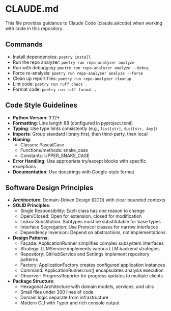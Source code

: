 # CLAUDE.md

This file provides guidance to Claude Code (claude.ai/code) when working with code in this repository.

## Commands
- Install dependencies: `poetry install`
- Run the repo analyzer: `poetry run repo-analyzer analyze`
- Run with debugging: `poetry run repo-analyzer analyze --debug`
- Force re-analysis: `poetry run repo-analyzer analyze --force`
- Clean up report files: `poetry run repo-analyzer cleanup`
- Lint code: `poetry run ruff check .`
- Format code: `poetry run ruff format .`

## Code Style Guidelines
- **Python Version**: 3.12+
- **Formatting**: Line length 88 (configured in pyproject.toml)
- **Typing**: Use type hints consistently (e.g., `list[str]`, `dict[str, Any]`)
- **Imports**: Group standard library first, then third-party, then local
- **Naming**: 
  - Classes: PascalCase
  - Functions/methods: snake_case
  - Constants: UPPER_SNAKE_CASE
- **Error Handling**: Use appropriate try/except blocks with specific exceptions
- **Documentation**: Use docstrings with Google-style format

## Software Design Principles
- **Architecture**: Domain-Driven Design (DDD) with clear bounded contexts
- **SOLID Principles**:
  - Single Responsibility: Each class has one reason to change
  - Open/Closed: Open for extension, closed for modification
  - Liskov Substitution: Subtypes must be substitutable for base types
  - Interface Segregation: Use Protocol classes for narrow interfaces
  - Dependency Inversion: Depend on abstractions, not implementations
- **Design Patterns**:
  - Façade: ApplicationRunner simplifies complex subsystem interfaces
  - Strategy: LLMService implements various LLM backend strategies
  - Repository: GitHubService and Settings implement repository patterns
  - Factory: ApplicationFactory creates configured application instances
  - Command: ApplicationRunner.run() encapsulates analysis execution
  - Observer: ProgressReporter for progress updates to multiple clients
- **Package Structure**:
  - Hexagonal Architecture with domain models, services, and utils
  - Small files under 300 lines of code
  - Domain logic separate from infrastructure
  - Modern CLI with Typer and rich console output